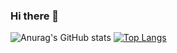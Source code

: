 ### Hi there 👋
![Anurag's GitHub stats](https://github-readme-stats.vercel.app/api?username=iori2513&show_icons=true&theme=radical)
[![Top Langs](https://github-readme-stats.vercel.app/api/top-langs/?username=iori2513)](https://github.com/anuraghazra/github-readme-stats)
<!--
**iori2513/iori2513** is a ✨ _special_ ✨ repository because its `README.md` (this file) appears on your GitHub profile.

Here are some ideas to get you started:

- 🔭 I’m currently working on ...
- 🌱 I’m currently learning ...
- 👯 I’m looking to collaborate on ...
- 🤔 I’m looking for help with ...
- 💬 Ask me about ...
- 📫 How to reach me: ...
- 😄 Pronouns: ...
- ⚡ Fun fact: ...
-->
